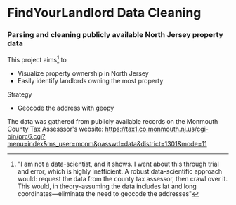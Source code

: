 # FindYourLandlord Data Cleaning
### Parsing and cleaning publicly available North Jersey property data
This project aims[^2] to
* Visualize property ownership in North Jersey
* Easily identify landlords owning the most property

Strategy
* Geocode the address with geopy

[^2]: "I am not a data-scientist, and it shows. I went about this through trial and error, which is highly inefficient.
       A robust data-scientific approach would: request the data from the county tax assessor, then crawl over it.
       This would, in theory–assuming the data includes lat and long coordinates—eliminate the need to geocode the addresses"

The data was gathered from publicly available records on the Monmouth County Tax Assesssor's website:
https://tax1.co.monmouth.nj.us/cgi-bin/prc6.cgi?menu=index&ms_user=monm&passwd=data&district=1301&mode=11
